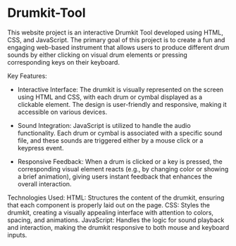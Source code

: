 # Drumkit-Tool
This website project is an interactive Drumkit Tool developed using HTML, CSS, and JavaScript. The primary goal of this project is to create a fun and engaging web-based instrument that allows users to produce different drum sounds by either clicking on visual drum elements or pressing corresponding keys on their keyboard.

Key Features:
* Interactive Interface: The drumkit is visually represented on the screen using HTML and CSS, with each drum or cymbal displayed as a clickable element. The design is user-friendly and responsive, making it accessible on various devices.

* Sound Integration: JavaScript is utilized to handle the audio functionality. Each drum or cymbal is associated with a specific sound file, and these sounds are triggered either by a mouse click or a keypress event.

* Responsive Feedback: When a drum is clicked or a key is pressed, the corresponding visual element reacts (e.g., by changing color or showing a brief animation), giving users instant feedback that enhances the overall interaction.

Technologies Used:
HTML: Structures the content of the drumkit, ensuring that each component is properly laid out on the page.
CSS: Styles the drumkit, creating a visually appealing interface with attention to colors, spacing, and animations.
JavaScript: Handles the logic for sound playback and interaction, making the drumkit responsive to both mouse and keyboard inputs.

